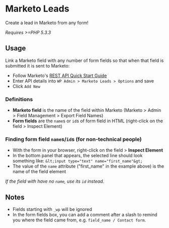 # Marketo Leads

Create a lead in Marketo from any form!

*Requires >=PHP 5.3.3*

## Usage

Link a Marketo field with any number of form fields so that when that field is submitted it is sent to Marketo:

- Follow Marketo's [REST API Quick Start Guide](http://developers.marketo.com/blog/quick-start-guide-for-marketo-rest-api/)
- Enter API details into `WP Admin > Marketo Leads > Options` and save
- Click `Add New`

### Definitions

- **Marketo field** is the name of the field within Marketo (Marketo > Admin > Field Management > Export Field Names)
- **Form fields** are the `name`s or `id`s of form field in HTML (right-click on the field > Inspect Element)

### Finding form field `name`s/`id`s (for non-technical people)

- With the form in your browser, right-click on the field > **Inspect Element**
- In the bottom panel that appears, the selected line should look something like: `&lt;input type="text" name="first_name"&gt;`
- The value of the `name` attribute ("first_name" in the example above) is the name of the field element

*If the field with have no `name`, use its `id` instead.*

## Notes

- Fields starting with `_wp` will be ignored
- In the form fields box, you can add a comment after a slash to remind you where the field came from, e.g. `field_name / Contact form`.